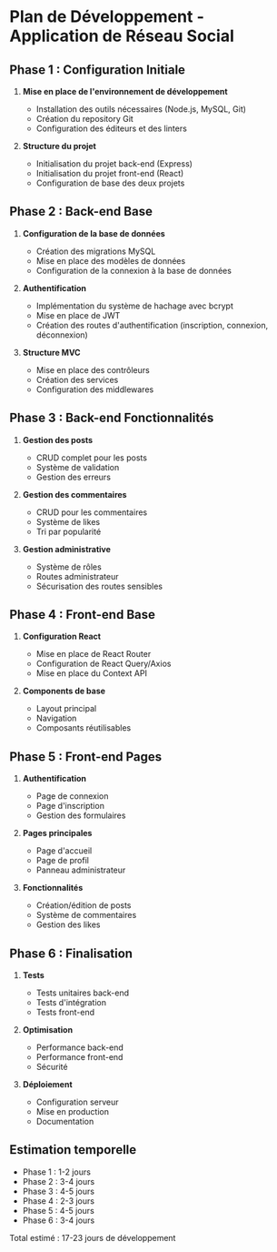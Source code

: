 # Plan de Développement - Application de Réseau Social

## Phase 1 : Configuration Initiale

1. **Mise en place de l'environnement de développement**

   - Installation des outils nécessaires (Node.js, MySQL, Git)
   - Création du repository Git
   - Configuration des éditeurs et des linters

2. **Structure du projet**
   - Initialisation du projet back-end (Express)
   - Initialisation du projet front-end (React)
   - Configuration de base des deux projets

## Phase 2 : Back-end Base

1. **Configuration de la base de données**

   - Création des migrations MySQL
   - Mise en place des modèles de données
   - Configuration de la connexion à la base de données

2. **Authentification**

   - Implémentation du système de hachage avec bcrypt
   - Mise en place de JWT
   - Création des routes d'authentification (inscription, connexion, déconnexion)

3. **Structure MVC**
   - Mise en place des contrôleurs
   - Création des services
   - Configuration des middlewares

## Phase 3 : Back-end Fonctionnalités

1. **Gestion des posts**

   - CRUD complet pour les posts
   - Système de validation
   - Gestion des erreurs

2. **Gestion des commentaires**

   - CRUD pour les commentaires
   - Système de likes
   - Tri par popularité

3. **Gestion administrative**
   - Système de rôles
   - Routes administrateur
   - Sécurisation des routes sensibles

## Phase 4 : Front-end Base

1. **Configuration React**

   - Mise en place de React Router
   - Configuration de React Query/Axios
   - Mise en place du Context API

2. **Components de base**
   - Layout principal
   - Navigation
   - Composants réutilisables

## Phase 5 : Front-end Pages

1. **Authentification**

   - Page de connexion
   - Page d'inscription
   - Gestion des formulaires

2. **Pages principales**

   - Page d'accueil
   - Page de profil
   - Panneau administrateur

3. **Fonctionnalités**
   - Création/édition de posts
   - Système de commentaires
   - Gestion des likes

## Phase 6 : Finalisation

1. **Tests**

   - Tests unitaires back-end
   - Tests d'intégration
   - Tests front-end

2. **Optimisation**

   - Performance back-end
   - Performance front-end
   - Sécurité

3. **Déploiement**
   - Configuration serveur
   - Mise en production
   - Documentation

## Estimation temporelle

- Phase 1 : 1-2 jours
- Phase 2 : 3-4 jours
- Phase 3 : 4-5 jours
- Phase 4 : 2-3 jours
- Phase 5 : 4-5 jours
- Phase 6 : 3-4 jours

Total estimé : 17-23 jours de développement
